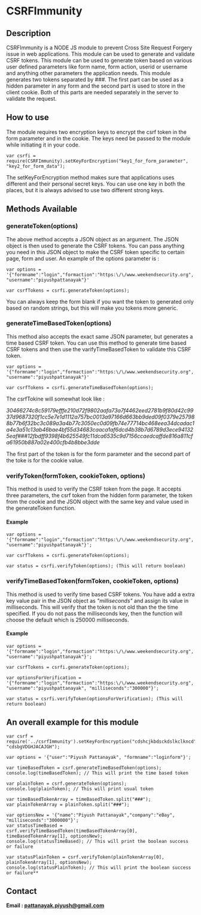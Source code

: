 # CSRFImmunity

## Description

CSRFImmunity is a NODE JS module to prevent Cross Site Request Forgery issue in web applications. This module can be used to generate and validate CSRF tokens. This module can be used to generate token based on various user defined parameters like form name, form action, userid or username and anything other parameters the application needs. This module generates two tokens separated by ###. The first part can be used as a hidden parameter in any form and the second part is used to store in the client cookie. Both of this parts are needed separately in the server to validate the request.

## How to use

The module requires two encryption keys to encrypt the csrf token in the form parameter and in the cookie. The keys need be passed to the module while initiating it in your code.

```
var csrfi = require(CSRFImmunity).setKeyForEncryption("key1_for_form_parameter", "key2_for_form_data");
```

The setKeyForEncryption method makes sure that applications uses different and their personal secret keys. You can use one key in both the places, but it is always advised to use two different strong keys.

## Methods Available

### generateToken(options)

The above method accepts a JSON object as an argument. The JSON object is then used to generate the CSRF tokens. You can pass anything you need in this JSON object to make the CSRF token specific to certain page, form and user. An example of the options parameter is :

```
var options = '{"formname":"login","formaction":"https:\/\/www.weekendsecurity.org", "username":"piyushpattanayak"}'

var csrfTokens = csrfi.generateToken(options);
```

You can always keep the form blank if you want the token to generated only based on random strings, but this will make you tokens more generic.

### generateTimeBasedToken(options)

This method also accepts the exact same JSON parameter, but generates a time based CSRF token. You can use this method to generate time based CSRF tokens and then use the varifyTimeBasedToken to validate this CSRF token.

```
var options = '{"formname":"login","formaction":"https:\/\/www.weekendsecurity.org", "username":"piyushpattanayak"}'

var csrfTokens = csrfi.generateTimeBasedToken(options);
```

The csrfTokine will somewhat look like :

*30466274c8c59179efffe210d72f9802aafa73a7f4462eed2781b9f80d42c9937d9687320f1cc5e7e1d1112a757bc0013a97166d663bb9ded09f0379e257988b77b6f32bc3c089a3a4b77c3050ec0d09fb74e77714bc468eea34dcadac1a4e3a51c13ab46bae4bf55d34683caaca1af6dcd4b38b7d6789d3ece941325eaf*###*12fbdff9398f4b625549fc11dca6535c9d7156ccaedcaffde816a811cfa61950b887a02e400cfb4b8bbe3dde*

The first part of the token is for the form parameter and the second part of the toke is for the cookie value.

### verifyToken(formToken, cookieToken, options)

This method is used to verify the CSRF token from the page. It accepts three parameters, the csrf token from the hidden form parameter, the token from the cookie and the JSON object with the same key and value used in the generateToken function.

#### Example

```
var options = '{"formname":"login","formaction":"https:\/\/www.weekendsecurity.org", "username":"piyushpattanayak"}';

var csrfTokens = csrfi.generateToken(options);

var status = csrfi.verifyToken(options); (This will return boolean)
```

### verifyTimeBasedToken(formToken, cookieToken, options)

This method is used to verify time based CSRF tokens. You have add a extra key value pair in the JSON object as *"milliseconds"* and assign its value in milliseconds. This will verify that the token is not old than the the time specified. If you do not pass the milliseconds key, then the function will choose the default which is 250000 milliseconds.

#### Example

```
var options = '{"formname":"login","formaction":"https:\/\/www.weekendsecurity.org", "username":"piyushpattanayak"}';

var csrfTokens = csrfi.generateToken(options);

var optionsForVerification = '{"formname":"login","formaction":"https:\/\/www.weekendsecurity.org", "username":"piyushpattanayak", "milliseconds":"300000"}';

var status = csrfi.verifyToken(optionsForVerification); (This will return boolean)
```

## An overall example for this module

```
var csrf = require('../csrfImmunity').setKeyForEncryption("cdshcjkbdsckdslkclkncd", "cdsbgVDGHJACAJGH");

var options = '{"user":"Piyush Pattanayak", "formname":"loginform"}';

var timeBasedToken = csrf.generateTimeBasedToken(options);
console.log(timeBasedToken); // This will print the time based token

var plainToken = csrf.generateToken(options);
console.log(plainToken); // This will print usual token

var timeBasedTokenArray = timeBasedToken.split("###");
var plainTokenArray = plainToken.split("###");

var optionsNew = '{"name":"Piyush Pattanayak","company":"eBay", "milliseconds":"3000000"}';
var statusTimeBased = csrf.verifyTimeBasedToken(timeBasedTokenArray[0], timeBasedTokenArray[1], optionsNew);
console.log(statusTimeBased); // This will print the boolean success or failure

var statusPlainToken = csrf.verifyToken(plainTokenArray[0], plainTokenArray[1], optionsNew);
console.log(statusPlainToken); // This will print the boolean success or failure**
```


## Contact

**Email : pattanayak.piyush@gmail.com**
